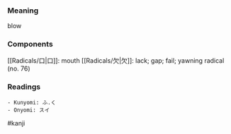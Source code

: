 ### Meaning

blow

### Components

[[Radicals/口|口]]: mouth [[Radicals/欠|欠]]: lack; gap; fail; yawning radical (no. 76)

### Readings

```
- Kunyomi: ふ.く
- Onyomi: スイ
```

#kanji